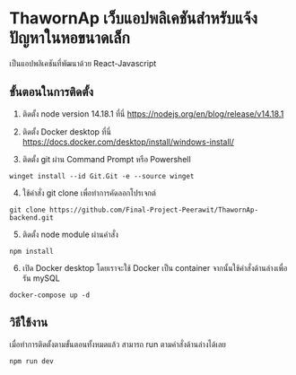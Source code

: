 # ThawornAp เว็บแอปพลิเคชันสำหรับแจ้งปัญหาในหอขนาดเล็ก
เป็นแอปพลิเคชันที่พัฒนาด้วย React-Javascript

## ขั้นตอนในการติดตั้ง
1. ติดตั้ง node version 14.18.1 ที่นี่ https://nodejs.org/en/blog/release/v14.18.1

2. ติดตั้ง Docker desktop ที่นี่ https://docs.docker.com/desktop/install/windows-install/

3. ติดตั้ง git ผ่าน Command Prompt หรือ Powershell
```
winget install --id Git.Git -e --source winget
```
4. ใช้คำสั่ง git clone เพื่อทำการคัดลอกโปรเจกต์
```
git clone https://github.com/Final-Project-Peerawit/ThawornAp-backend.git
```
5. ติดตั้ง node module ผ่านคำสั่ง
```
npm install
```
6. เปิด Docker desktop โดยเราจะใช้ Docker เป็น container จากนั้นใช้คำสั่งด้านล่างเพื่อรัน mySQL
```
docker-compose up -d
```

## วิธีใช้งาน
เมื่อทำการติดตั้งตามขั้นตอนทั้งหมดแล้ว สามารถ run ตามคำสั่งด้านล่างได้เลย
```
npm run dev
```
